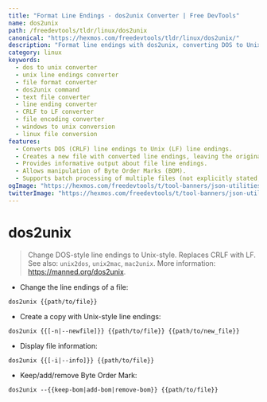```yaml
---
title: "Format Line Endings - dos2unix Converter | Free DevTools"
name: dos2unix
path: /freedevtools/tldr/linux/dos2unix
canonical: "https://hexmos.com/freedevtools/tldr/linux/dos2unix/"
description: "Format line endings with dos2unix, converting DOS to Unix style.  Easily manage CRLF and LF characters in your files. Free online tool, no registration required."
category: linux
keywords:
  - dos to unix converter
  - unix line endings converter
  - file format converter
  - dos2unix command
  - text file converter
  - line ending converter
  - CRLF to LF converter
  - file encoding converter
  - windows to unix conversion
  - linux file conversion
features:
  - Converts DOS (CRLF) line endings to Unix (LF) line endings.
  - Creates a new file with converted line endings, leaving the original untouched.
  - Provides informative output about file line endings.
  - Allows manipulation of Byte Order Marks (BOM).
  - Supports batch processing of multiple files (not explicitly stated, but implied).
ogImage: "https://hexmos.com/freedevtools/t/tool-banners/json-utilities-banner.png"
twitterImage: "https://hexmos.com/freedevtools/t/tool-banners/json-utilities-banner.png"
---
```


# dos2unix

> Change DOS-style line endings to Unix-style.
> Replaces CRLF with LF.
> See also: `unix2dos`, `unix2mac`, `mac2unix`.
> More information: <https://manned.org/dos2unix>.

- Change the line endings of a file:

`dos2unix {{path/to/file}}`

- Create a copy with Unix-style line endings:

`dos2unix {{[-n|--newfile]}} {{path/to/file}} {{path/to/new_file}}`

- Display file information:

`dos2unix {{[-i|--info]}} {{path/to/file}}`

- Keep/add/remove Byte Order Mark:

`dos2unix --{{keep-bom|add-bom|remove-bom}} {{path/to/file}}`
